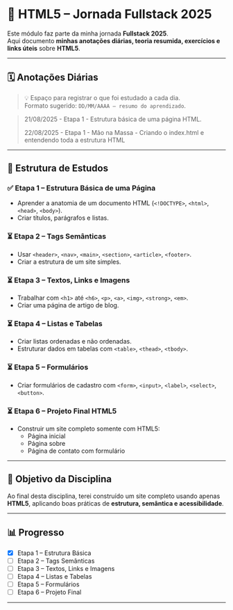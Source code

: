 # 📘 HTML5 – Jornada Fullstack 2025

Este módulo faz parte da minha jornada **Fullstack 2025**.  
Aqui documento **minhas anotações diárias, teoria resumida, exercícios e links úteis** sobre **HTML5**.

---

## 🗓️ Anotações Diárias

> 💡 Espaço para registrar o que foi estudado a cada dia.  
> Formato sugerido: `DD/MM/AAAA – resumo do aprendizado`.

> 21/08/2025 - Etapa 1 - Estrutura básica de uma página HTML.
> 
> 22/08/2025 - Etapa 1 - Mão na Massa - Criando o index.html e entendendo toda a estrutura HTML

---

## 📂 Estrutura de Estudos

### ✅ Etapa 1 – Estrutura Básica de uma Página
- Aprender a anatomia de um documento HTML (`<!DOCTYPE>`, `<html>`, `<head>`, `<body>`).  
- Criar títulos, parágrafos e listas.

### ⏳ Etapa 2 – Tags Semânticas
- Usar `<header>`, `<nav>`, `<main>`, `<section>`, `<article>`, `<footer>`.  
- Criar a estrutura de um site simples.  

### ⏳ Etapa 3 – Textos, Links e Imagens
- Trabalhar com `<h1>` até `<h6>`, `<p>`, `<a>`, `<img>`, `<strong>`, `<em>`.  
- Criar uma página de artigo de blog.  

### ⏳ Etapa 4 – Listas e Tabelas
- Criar listas ordenadas e não ordenadas.  
- Estruturar dados em tabelas com `<table>`, `<thead>`, `<tbody>`.  

### ⏳ Etapa 5 – Formulários
- Criar formulários de cadastro com `<form>`, `<input>`, `<label>`, `<select>`, `<button>`.  

### ⏳ Etapa 6 – Projeto Final HTML5
- Construir um site completo somente com HTML5:  
  - Página inicial  
  - Página sobre  
  - Página de contato com formulário  

---

## 🎯 Objetivo da Disciplina
Ao final desta disciplina, terei construído um site completo usando apenas **HTML5**, aplicando boas práticas de **estrutura, semântica e acessibilidade**.

---

## 📊 Progresso
- [x] Etapa 1 – Estrutura Básica  
- [ ] Etapa 2 – Tags Semânticas  
- [ ] Etapa 3 – Textos, Links e Imagens  
- [ ] Etapa 4 – Listas e Tabelas  
- [ ] Etapa 5 – Formulários  
- [ ] Etapa 6 – Projeto Final  

---
